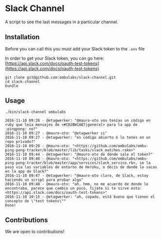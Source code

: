 # Slack Channel

A script to see the last messages in a particular channel.

## Installation

Before you can call this you must add your Slack token to the `.env` file

In order to get your Slack token, you can go here: [https://api.slack.com/docs/oauth-test-tokens](https://api.slack.com/docs/oauth-test-tokens)

    git clone git@github.com:ombulabs/slack-channel.git
    cd slack-channel
    bundle

## Usage

    ./bin/slack-channel ombulabs

    2016-11-10 09:26 - @etagwerker: "@mauro-oto vos tenías un código en ruby que leía mensajes de <#C02BW1AB7|general> para la app de :pingpong: no?"
    2016-11-10 09:27 - @mauro-oto: "@etagwerker si"
    2016-11-10 09:27 - @etagwerker: "es código abierto ó lo tenés en un repo privado?"
    2016-11-10 09:28 - @mauro-oto: "<https://github.com/ombulabs/ombu-ping-pong-tracker/blob/master/lib/tasks/slack_matches.rake>"
    2016-11-10 09:44 - @etagwerker: "@mauro-oto de dónde sale el token?"
    2016-11-10 09:46 - @mauro-oto: "<https://github.com/ombulabs/ombu-ping-pong-tracker/blob/master/app/services/slack_service.rb>, se la paso via las variables de entorno de Heroku, o decis de donde lo sacas en la app de Slack?"
    2016-11-10 09:47 - @etagwerker: "@mauro-oto claro, de Slack, estoy haciendo un script para probar algo"
    2016-11-10 09:48 - @mauro-oto: "ah, hmm, no me acuerdo de donde lo encontraba, parece que cambio un poco, fijate si te sirve esta: <https://api.slack.com/docs/oauth-test-tokens>"
    2016-11-10 10:15 - @etagwerker: "ah, copado, está bueno que tienen el concepto de \"test tokens\""
    Done!

## Contributions

We are open to contributions!
